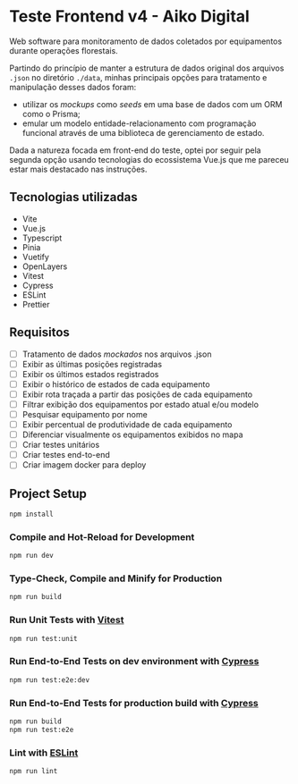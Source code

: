 # Teste Frontend v4 - Aiko Digital

Web software para monitoramento de dados coletados por equipamentos durante operações florestais.

Partindo do princípio de manter a estrutura de dados original dos arquivos `.json` no diretório `./data`, minhas principais opções para tratamento e manipulação desses dados foram:
- utilizar os _mockups_ como _seeds_ em uma base de dados com um ORM como o Prisma; 
- emular um modelo entidade-relacionamento com programação funcional através de uma biblioteca de gerenciamento de estado.

Dada a natureza focada em front-end do teste, optei por seguir pela segunda opção usando tecnologias do ecossistema Vue.js que me pareceu estar mais destacado nas instruções.

## Tecnologias utilizadas

- Vite
- Vue.js
- Typescript
- Pinia
- Vuetify
- OpenLayers
- Vitest
- Cypress
- ESLint
- Prettier

## Requisitos

- [ ] Tratamento de dados _mockados_ nos arquivos .json
- [ ] Exibir as últimas posições registradas
- [ ] Exibir os últimos estados registrados
- [ ] Exibir o histórico de estados de cada equipamento
- [ ] Exibir rota traçada a partir das posições de cada equipamento
- [ ] Filtrar exibição dos equipamentos por estado atual e/ou modelo
- [ ] Pesquisar equipamento por nome
- [ ] Exibir percentual de produtividade de cada equipamento
- [ ] Diferenciar visualmente os equipamentos exibidos no mapa
- [ ] Criar testes unitários
- [ ] Criar testes end-to-end
- [ ] Criar imagem docker para deploy

## Project Setup

```sh
npm install
```

### Compile and Hot-Reload for Development

```sh
npm run dev
```

### Type-Check, Compile and Minify for Production

```sh
npm run build
```

### Run Unit Tests with [Vitest](https://vitest.dev/)

```sh
npm run test:unit
```

### Run End-to-End Tests on dev environment with [Cypress](https://www.cypress.io/)

```sh
npm run test:e2e:dev
```

### Run End-to-End Tests for production build with [Cypress](https://www.cypress.io/)

```sh
npm run build
npm run test:e2e
```

### Lint with [ESLint](https://eslint.org/)

```sh
npm run lint
```
